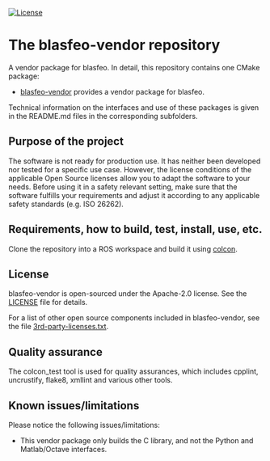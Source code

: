 [![License](https://img.shields.io/badge/License-Apache%202-blue.svg)](LICENSE)

# The blasfeo-vendor repository
A vendor package for blasfeo. In detail, this repository contains one CMake package:

*   [blasfeo-vendor](blasfeo-vendor/) provides a vendor package for blasfeo.

Technical information on the interfaces and use of these packages is given in the README.md files in the corresponding subfolders.


## Purpose of the project

The software is not ready for production use. It has neither been developed nor tested for a specific use case. However, the license conditions of the applicable Open Source licenses allow you to adapt the software to your needs. Before using it in a safety relevant setting, make sure that the software fulfills your requirements and adjust it according to any applicable safety standards (e.g. ISO 26262).


## Requirements, how to build, test, install, use, etc.

Clone the repository into a ROS workspace and build it using [colcon](https://colcon.readthedocs.io/).


## License

blasfeo-vendor is open-sourced under the Apache-2.0 license. See the [LICENSE](LICENSE) file for details.

For a list of other open source components included in blasfeo-vendor, see the file [3rd-party-licenses.txt](3rd-party-licenses.txt).


## Quality assurance

The colcon_test tool is used for quality assurances, which includes cpplint, uncrustify, flake8, xmllint and various other tools.


## Known issues/limitations

Please notice the following issues/limitations:

* This vendor package only builds the C library, and not the Python and Matlab/Octave interfaces.

